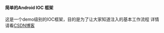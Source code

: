 #### 简单的Android IOC 框架
这是一个demo级别的IOC框架，目的是为了让大家知道注入的基本工作流程
详情请看[CSDN博客](https://blog.csdn.net/jonch_hzc)